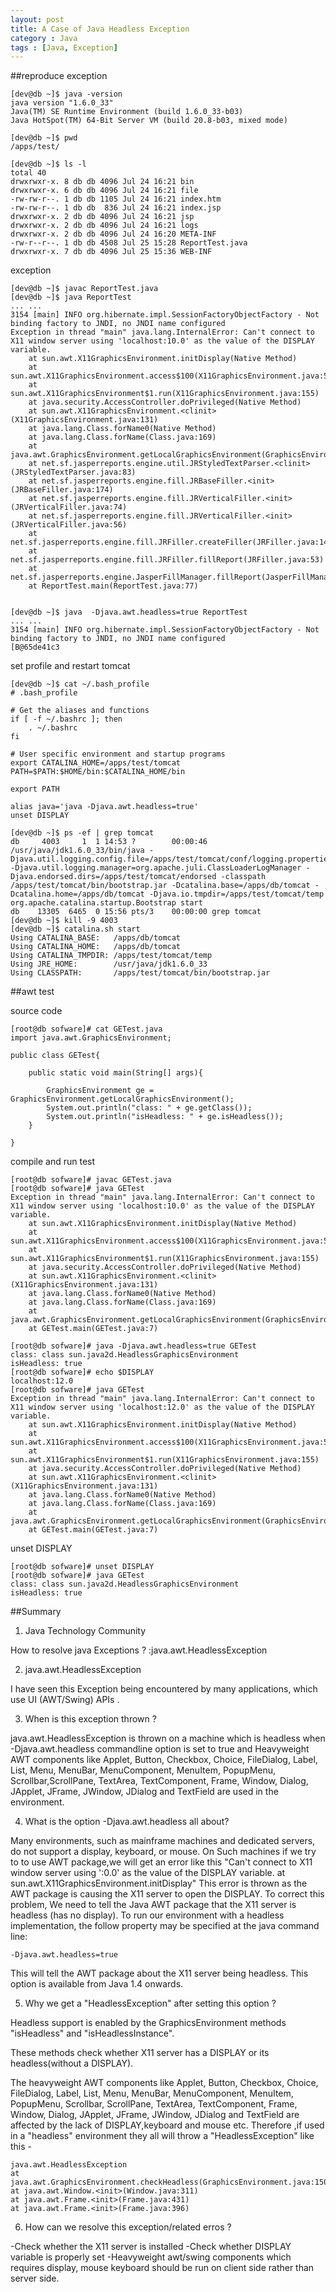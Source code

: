 ```yaml
---
layout: post
title: A Case of Java Headless Exception
category : Java
tags : [Java, Exception]
---
```


##reproduce exception
    
    [dev@db ~]$ java -version
    java version "1.6.0_33"
    Java(TM) SE Runtime Environment (build 1.6.0_33-b03)
    Java HotSpot(TM) 64-Bit Server VM (build 20.8-b03, mixed mode)
    
    [dev@db ~]$ pwd
    /apps/test/

    [dev@db ~]$ ls -l
    total 40
    drwxrwxr-x. 8 db db 4096 Jul 24 16:21 bin
    drwxrwxr-x. 6 db db 4096 Jul 24 16:21 file
    -rw-rw-r--. 1 db db 1105 Jul 24 16:21 index.htm
    -rw-rw-r--. 1 db db  836 Jul 24 16:21 index.jsp
    drwxrwxr-x. 2 db db 4096 Jul 24 16:21 jsp
    drwxrwxr-x. 2 db db 4096 Jul 24 16:21 logs
    drwxrwxr-x. 2 db db 4096 Jul 24 16:20 META-INF
    -rw-r--r--. 1 db db 4508 Jul 25 15:28 ReportTest.java
    drwxrwxr-x. 7 db db 4096 Jul 25 15:36 WEB-INF
	
exception
	
    [dev@db ~]$ javac ReportTest.java 
    [dev@db ~]$ java ReportTest
    ... ...
    3154 [main] INFO org.hibernate.impl.SessionFactoryObjectFactory - Not binding factory to JNDI, no JNDI name configured
    Exception in thread "main" java.lang.InternalError: Can't connect to X11 window server using 'localhost:10.0' as the value of the DISPLAY variable.
        at sun.awt.X11GraphicsEnvironment.initDisplay(Native Method)
        at sun.awt.X11GraphicsEnvironment.access$100(X11GraphicsEnvironment.java:52)
        at sun.awt.X11GraphicsEnvironment$1.run(X11GraphicsEnvironment.java:155)
        at java.security.AccessController.doPrivileged(Native Method)
        at sun.awt.X11GraphicsEnvironment.<clinit>(X11GraphicsEnvironment.java:131)
        at java.lang.Class.forName0(Native Method)
        at java.lang.Class.forName(Class.java:169)
        at java.awt.GraphicsEnvironment.getLocalGraphicsEnvironment(GraphicsEnvironment.java:68)
        at net.sf.jasperreports.engine.util.JRStyledTextParser.<clinit>(JRStyledTextParser.java:83)
        at net.sf.jasperreports.engine.fill.JRBaseFiller.<init>(JRBaseFiller.java:174)
        at net.sf.jasperreports.engine.fill.JRVerticalFiller.<init>(JRVerticalFiller.java:74)
        at net.sf.jasperreports.engine.fill.JRVerticalFiller.<init>(JRVerticalFiller.java:56)
        at net.sf.jasperreports.engine.fill.JRFiller.createFiller(JRFiller.java:143)
        at net.sf.jasperreports.engine.fill.JRFiller.fillReport(JRFiller.java:53)
        at net.sf.jasperreports.engine.JasperFillManager.fillReport(JasperFillManager.java:417)
        at ReportTest.main(ReportTest.java:77)
        
        
    [dev@db ~]$ java  -Djava.awt.headless=true ReportTest
    ... ...
    3154 [main] INFO org.hibernate.impl.SessionFactoryObjectFactory - Not binding factory to JNDI, no JNDI name configured
    [B@65de41c3

set profile and restart tomcat
    
    [dev@db ~]$ cat ~/.bash_profile 
    # .bash_profile

    # Get the aliases and functions
    if [ -f ~/.bashrc ]; then
        . ~/.bashrc
    fi

    # User specific environment and startup programs
    export CATALINA_HOME=/apps/test/tomcat
    PATH=$PATH:$HOME/bin:$CATALINA_HOME/bin

    export PATH
	
    alias java='java -Djava.awt.headless=true'
    unset DISPLAY

    [dev@db ~]$ ps -ef | grep tomcat
    db     4003     1  1 14:53 ?        00:00:46 /usr/java/jdk1.6.0_33/bin/java -Djava.util.logging.config.file=/apps/test/tomcat/conf/logging.properties -Djava.util.logging.manager=org.apache.juli.ClassLoaderLogManager -Djava.endorsed.dirs=/apps/test/tomcat/endorsed -classpath /apps/test/tomcat/bin/bootstrap.jar -Dcatalina.base=/apps/db/tomcat -Dcatalina.home=/apps/db/tomcat -Djava.io.tmpdir=/apps/test/tomcat/temp org.apache.catalina.startup.Bootstrap start
    db    13305  6465  0 15:56 pts/3    00:00:00 grep tomcat
    [dev@db ~]$ kill -9 4003
    [dev@db ~]$ catalina.sh start
    Using CATALINA_BASE:   /apps/db/tomcat
    Using CATALINA_HOME:   /apps/db/tomcat
    Using CATALINA_TMPDIR: /apps/test/tomcat/temp
    Using JRE_HOME:        /usr/java/jdk1.6.0_33
    Using CLASSPATH:       /apps/test/tomcat/bin/bootstrap.jar
    
##awt test
   
source code
   
    [root@db sofware]# cat GETest.java 
    import java.awt.GraphicsEnvironment;

    public class GETest{

        public static void main(String[] args){

            GraphicsEnvironment ge = GraphicsEnvironment.getLocalGraphicsEnvironment();
            System.out.println("class: " + ge.getClass());
            System.out.println("isHeadless: " + ge.isHeadless());
        }

    }
	
compile and run test
	
    [root@db sofware]# javac GETest.java 
    [root@db sofware]# java GETest
    Exception in thread "main" java.lang.InternalError: Can't connect to X11 window server using 'localhost:10.0' as the value of the DISPLAY variable.
        at sun.awt.X11GraphicsEnvironment.initDisplay(Native Method)
        at sun.awt.X11GraphicsEnvironment.access$100(X11GraphicsEnvironment.java:52)
        at sun.awt.X11GraphicsEnvironment$1.run(X11GraphicsEnvironment.java:155)
        at java.security.AccessController.doPrivileged(Native Method)
        at sun.awt.X11GraphicsEnvironment.<clinit>(X11GraphicsEnvironment.java:131)
        at java.lang.Class.forName0(Native Method)
        at java.lang.Class.forName(Class.java:169)
        at java.awt.GraphicsEnvironment.getLocalGraphicsEnvironment(GraphicsEnvironment.java:68)
        at GETest.main(GETest.java:7)

    [root@db sofware]# java -Djava.awt.headless=true GETest
    class: class sun.java2d.HeadlessGraphicsEnvironment
    isHeadless: true
    [root@db sofware]# echo $DISPLAY
    localhost:12.0
    [root@db sofware]# java GETest
    Exception in thread "main" java.lang.InternalError: Can't connect to X11 window server using 'localhost:12.0' as the value of the DISPLAY variable.
        at sun.awt.X11GraphicsEnvironment.initDisplay(Native Method)
        at sun.awt.X11GraphicsEnvironment.access$100(X11GraphicsEnvironment.java:52)
        at sun.awt.X11GraphicsEnvironment$1.run(X11GraphicsEnvironment.java:155)
        at java.security.AccessController.doPrivileged(Native Method)
        at sun.awt.X11GraphicsEnvironment.<clinit>(X11GraphicsEnvironment.java:131)
        at java.lang.Class.forName0(Native Method)
        at java.lang.Class.forName(Class.java:169)
        at java.awt.GraphicsEnvironment.getLocalGraphicsEnvironment(GraphicsEnvironment.java:68)
        at GETest.main(GETest.java:7)

unset DISPLAY
		
    [root@db sofware]# unset DISPLAY
    [root@db sofware]# java GETest
    class: class sun.java2d.HeadlessGraphicsEnvironment
    isHeadless: true

##Summary
    
1) Java Technology Community

How to resolve java Exceptions ? :java.awt.HeadlessException

2) java.awt.HeadlessException
 
I have seen this Exception being encountered by many applications, which use UI (AWT/Swing) APIs .

3) When is this exception thrown ? 

java.awt.HeadlessException is thrown on a machine which is headless  when -Djava.awt.headless commandline option is set to true and  Heavyweight AWT components like Applet, Button, Checkbox, Choice, FileDialog, Label, List, Menu, MenuBar, MenuComponent, MenuItem, PopupMenu, Scrollbar,ScrollPane, TextArea, TextComponent, Frame, Window, Dialog, JApplet, JFrame, JWindow, JDialog and TextField are used in the environment.

4) What is the option -Djava.awt.headless all about? 

Many environments, such as mainframe machines and dedicated servers, do not support a display, keyboard, or mouse. On Such machines if we try to to use AWT package,we will get an error like this
"Can't connect to X11 window server using ':0.0' as the value of the DISPLAY variable.
at sun.awt.X11GraphicsEnvironment.initDisplay"
This error is thrown as the AWT package is causing the X11 server to open the DISPLAY.
To correct this problem, We need to tell the Java AWT package that the X11 server is headless (has no display).
To run our environment with a headless implementation, the follow property may be specified at the java command line: 
        
	-Djava.awt.headless=true
		
This will tell the AWT package about the X11 server being headless.
This option is available from Java 1.4 onwards.

5) Why we get a "HeadlessException" after setting this option ?

Headless support is enabled by the GraphicsEnvironment methods "isHeadless" and "isHeadlessInstance".

These methods check whether X11 server has a DISPLAY or its headless(without a DISPLAY).

The heavyweight AWT components like Applet, Button, Checkbox, Choice, FileDialog, Label, List, Menu, MenuBar, MenuComponent, MenuItem, PopupMenu, Scrollbar, ScrollPane, TextArea, TextComponent, Frame, Window, Dialog, JApplet, JFrame, JWindow, JDialog and TextField are affected by the lack of DISPLAY,keyboard  and mouse etc.
Therefore ,if used in a "headless" environment they all will throw a "HeadlessException" like this -
	
	java.awt.HeadlessException 
	at java.awt.GraphicsEnvironment.checkHeadless(GraphicsEnvironment.java:150) 
	at java.awt.Window.<init>(Window.java:311) 
	at java.awt.Frame.<init>(Frame.java:431) 
	at java.awt.Frame.<init>(Frame.java:396)

6) How can we resolve this exception/related erros ?

-Check whether the X11 server is installed 
-Check whether DISPLAY variable is properly set 
-Heavyweight awt/swing components which requires display, mouse keyboard should be run on client side rather than server side.